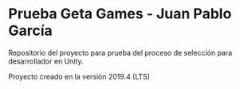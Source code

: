 # Prueba Geta Games - Juan Pablo García
Repositorio del proyecto para prueba del proceso de selección para desarrollador en Unity.

Proyecto creado en la versión 2019.4 (LTS)
